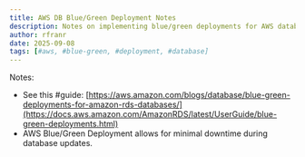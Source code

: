 ```yaml
---
title: AWS DB Blue/Green Deployment Notes
description: Notes on implementing blue/green deployments for AWS databases.
author: rfranr
date: 2025-09-08
tags: [#aws, #blue-green, #deployment, #database]
---
```


Notes:
- See this #guide: [https://aws.amazon.com/blogs/database/blue-green-deployments-for-amazon-rds-databases/](https://docs.aws.amazon.com/AmazonRDS/latest/UserGuide/blue-green-deployments.html)
- AWS Blue/Green Deployment allows for minimal downtime during database updates. 
